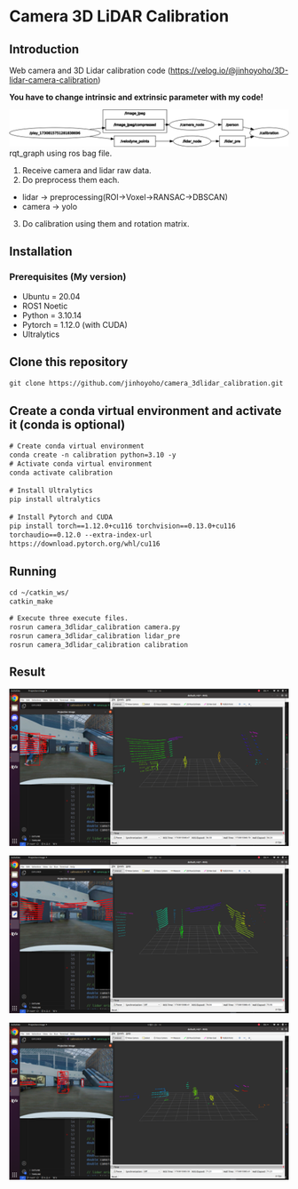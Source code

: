 # Camera 3D LiDAR Calibration

## Introduction

Web camera and 3D Lidar calibration code
(https://velog.io/@jinhoyoho/3D-lidar-camera-calibration)

**You have to change intrinsic and extrinsic parameter with my code!**

![rqt_graph](./jpg/rqt_graph.png)
rqt_graph using ros bag file.
1. Receive camera and lidar raw data.
2. Do preprocess them each.
- lidar -> preprocessing(ROI->Voxel->RANSAC->DBSCAN)
- camera -> yolo
3. Do calibration using them and rotation matrix.

## Installation

### Prerequisites (My version)

- Ubuntu = 20.04
- ROS1 Noetic
- Python = 3.10.14
- Pytorch = 1.12.0 (with CUDA)
- Ultralytics

## Clone this repository

```Shell
git clone https://github.com/jinhoyoho/camera_3dlidar_calibration.git
```

## Create a conda virtual environment and activate it (conda is optional)

```Shell
# Create conda virtual environment
conda create -n calibration python=3.10 -y
# Activate conda virtual environment
conda activate calibration

# Install Ultralytics
pip install ultralytics

# Install Pytorch and CUDA
pip install torch==1.12.0+cu116 torchvision==0.13.0+cu116 torchaudio==0.12.0 --extra-index-url https://download.pytorch.org/whl/cu116

```

## Running

```Shell
cd ~/catkin_ws/
catkin_make
```

```Shell
# Execute three execute files.
rosrun camera_3dlidar_calibration camera.py
rosrun camera_3dlidar_calibration lidar_pre
rosrun camera_3dlidar_calibration calibration
```

## Result

![result1](./jpg/result1.png)

![result1](./jpg/result2.png)

![result1](./jpg/result3.png)
